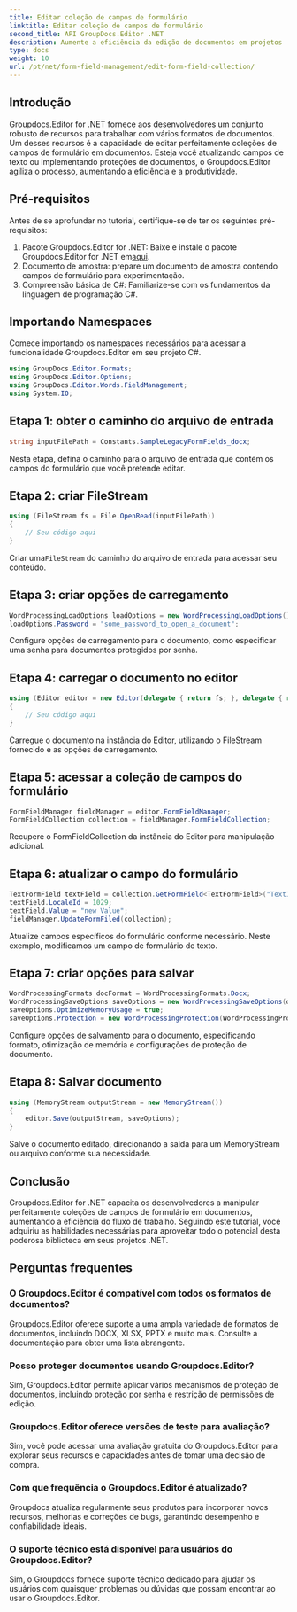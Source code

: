 ```yaml
---
title: Editar coleção de campos de formulário
linktitle: Editar coleção de campos de formulário
second_title: API GroupDocs.Editor .NET
description: Aumente a eficiência da edição de documentos em projetos .NET com Groupdocs.Editor. Modifique coleções de campos de formulário sem problemas.
type: docs
weight: 10
url: /pt/net/form-field-management/edit-form-field-collection/
---
```

## Introdução
Groupdocs.Editor for .NET fornece aos desenvolvedores um conjunto robusto de recursos para trabalhar com vários formatos de documentos. Um desses recursos é a capacidade de editar perfeitamente coleções de campos de formulário em documentos. Esteja você atualizando campos de texto ou implementando proteções de documentos, o Groupdocs.Editor agiliza o processo, aumentando a eficiência e a produtividade.
## Pré-requisitos
Antes de se aprofundar no tutorial, certifique-se de ter os seguintes pré-requisitos:
1.  Pacote Groupdocs.Editor for .NET: Baixe e instale o pacote Groupdocs.Editor for .NET em[aqui](https://releases.groupdocs.com/editor/net/).
2. Documento de amostra: prepare um documento de amostra contendo campos de formulário para experimentação.
3. Compreensão básica de C#: Familiarize-se com os fundamentos da linguagem de programação C#.

## Importando Namespaces
Comece importando os namespaces necessários para acessar a funcionalidade Groupdocs.Editor em seu projeto C#.
```csharp
using GroupDocs.Editor.Formats;
using GroupDocs.Editor.Options;
using GroupDocs.Editor.Words.FieldManagement;
using System.IO;
```
## Etapa 1: obter o caminho do arquivo de entrada
```csharp
string inputFilePath = Constants.SampleLegacyFormFields_docx;
```
Nesta etapa, defina o caminho para o arquivo de entrada que contém os campos do formulário que você pretende editar.
## Etapa 2: criar FileStream
```csharp
using (FileStream fs = File.OpenRead(inputFilePath))
{
    // Seu código aqui
}
```
 Criar uma`FileStream` do caminho do arquivo de entrada para acessar seu conteúdo.
## Etapa 3: criar opções de carregamento
```csharp
WordProcessingLoadOptions loadOptions = new WordProcessingLoadOptions();
loadOptions.Password = "some_password_to_open_a_document";
```
Configure opções de carregamento para o documento, como especificar uma senha para documentos protegidos por senha.
## Etapa 4: carregar o documento no editor
```csharp
using (Editor editor = new Editor(delegate { return fs; }, delegate { return loadOptions; }))
{
    // Seu código aqui
}
```
Carregue o documento na instância do Editor, utilizando o FileStream fornecido e as opções de carregamento.
## Etapa 5: acessar a coleção de campos do formulário
```csharp
FormFieldManager fieldManager = editor.FormFieldManager;
FormFieldCollection collection = fieldManager.FormFieldCollection;
```
Recupere o FormFieldCollection da instância do Editor para manipulação adicional.
## Etapa 6: atualizar o campo do formulário
```csharp
TextFormField textField = collection.GetFormField<TextFormField>("Text1");
textField.LocaleId = 1029;
textField.Value = "new Value";
fieldManager.UpdateFormFiled(collection);
```
Atualize campos específicos do formulário conforme necessário. Neste exemplo, modificamos um campo de formulário de texto.
## Etapa 7: criar opções para salvar
```csharp
WordProcessingFormats docFormat = WordProcessingFormats.Docx;
WordProcessingSaveOptions saveOptions = new WordProcessingSaveOptions(docFormat);
saveOptions.OptimizeMemoryUsage = true;
saveOptions.Protection = new WordProcessingProtection(WordProcessingProtectionType.AllowOnlyFormFields, "write_password");
```
Configure opções de salvamento para o documento, especificando formato, otimização de memória e configurações de proteção de documento.
## Etapa 8: Salvar documento
```csharp
using (MemoryStream outputStream = new MemoryStream())
{
    editor.Save(outputStream, saveOptions);
}
```
Salve o documento editado, direcionando a saída para um MemoryStream ou arquivo conforme sua necessidade.

## Conclusão
Groupdocs.Editor for .NET capacita os desenvolvedores a manipular perfeitamente coleções de campos de formulário em documentos, aumentando a eficiência do fluxo de trabalho. Seguindo este tutorial, você adquiriu as habilidades necessárias para aproveitar todo o potencial desta poderosa biblioteca em seus projetos .NET.

## Perguntas frequentes
### O Groupdocs.Editor é compatível com todos os formatos de documentos?
Groupdocs.Editor oferece suporte a uma ampla variedade de formatos de documentos, incluindo DOCX, XLSX, PPTX e muito mais. Consulte a documentação para obter uma lista abrangente.
### Posso proteger documentos usando Groupdocs.Editor?
Sim, Groupdocs.Editor permite aplicar vários mecanismos de proteção de documentos, incluindo proteção por senha e restrição de permissões de edição.
### Groupdocs.Editor oferece versões de teste para avaliação?
Sim, você pode acessar uma avaliação gratuita do Groupdocs.Editor para explorar seus recursos e capacidades antes de tomar uma decisão de compra.
### Com que frequência o Groupdocs.Editor é atualizado?
Groupdocs atualiza regularmente seus produtos para incorporar novos recursos, melhorias e correções de bugs, garantindo desempenho e confiabilidade ideais.
### O suporte técnico está disponível para usuários do Groupdocs.Editor?
Sim, o Groupdocs fornece suporte técnico dedicado para ajudar os usuários com quaisquer problemas ou dúvidas que possam encontrar ao usar o Groupdocs.Editor.